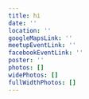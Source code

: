 ```yaml
---
title: hi
date: ''
location: ''
googleMapsLink: ''
meetupEventLink: ''
facebookEventLink: ''
poster: ''
photos: []
widePhotos: []
fullWidthPhotos: []
---
```


